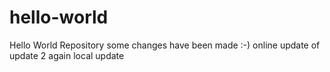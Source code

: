 # hello-world
Hello World Repository
some changes have been made :-)
online update of update 2 again
local update